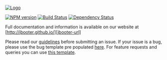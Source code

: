 [![Logo][jbooter-image]][jbooter-url]




[![NPM version][npm-image]][npm-url]
[![Build Status][travis-image]][travis-url]
[![Dependency Status][daviddm-image]][daviddm-url]

Full documentation and information is available on our website at [http://jbooter.github.io/][jbooter-url]

Please read our [guidelines](/CONTRIBUTING.md#submitting-an-issue) before submitting an issue. If your issue is a bug, please use the bug template pre populated [here](https://github.com/jbooter/generator-jbooter/issues/new). For feature requests and queries you can use [this template][feature-template].

[jbooter-image]: https://raw.githubusercontent.com/jbooter/jbooter.github.io/master/images/logo/logo-jbooter2x.png
[jbooter-url]: http://jbooter.github.io/
[npm-image]: https://badge.fury.io/js/generator-jbooter.svg
[npm-url]: https://npmjs.org/package/generator-jbooter
[travis-image]: https://travis-ci.org/jbooter/generator-jbooter.svg?branch=master
[travis-url]: https://travis-ci.org/jbooter/generator-jbooter
[daviddm-image]: https://david-dm.org/jbooter/generator-jbooter.svg?theme=shields.io
[daviddm-url]: https://david-dm.org/jbooter/generator-jbooter
[feature-template]: https://github.com/jbooter/generator-jbooter/issues/new?body=*%20**Overview%20of%20the%20request**%0A%0A%3C!--%20what%20is%20the%20query%20or%20request%20--%3E%0A%0A*%20**Motivation%20for%20or%20Use%20Case**%20%0A%0A%3C!--%20explain%20why%20this%20is%20a%20required%20for%20you%20--%3E%0A%0A%0A*%20**Browsers%20and%20Operating%20System**%20%0A%0A%3C!--%20is%20this%20a%20problem%20with%20all%20browsers%20or%20only%20IE8%3F%20--%3E%0A%0A%0A*%20**Related%20issues**%20%0A%0A%3C!--%20has%20a%20similar%20issue%20been%20reported%20before%3F%20--%3E%0A%0A*%20**Suggest%20a%20Fix**%20%0A%0A%3C!--%20if%20you%20can%27t%20fix%20this%20yourself%2C%20perhaps%20you%20can%20point%20to%20what%20might%20be%0A%20%20causing%20the%20problem%20(line%20of%20code%20or%20commit)%20--%3E

